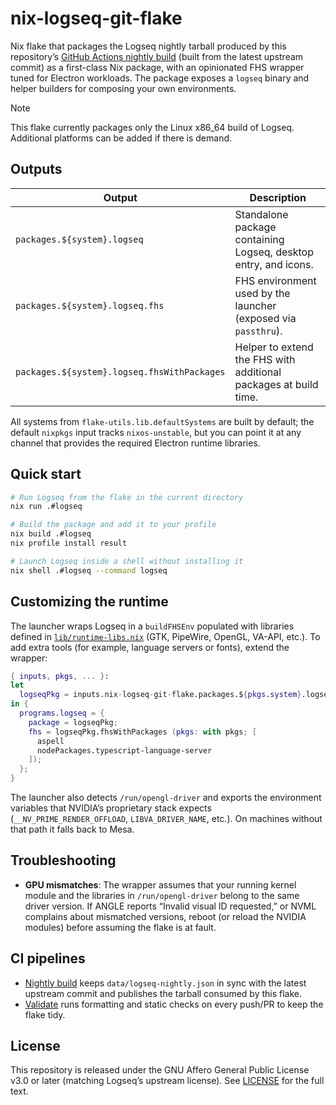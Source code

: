 # nix-logseq-git-flake

Nix flake that packages the Logseq nightly tarball produced by this repository’s
[GitHub Actions nightly build](.github/workflows/nightly.yml) (built from the latest upstream commit) as a first-class Nix
package, with an opinionated FHS wrapper tuned for Electron workloads. The
package exposes a `logseq` binary and helper builders for composing your own environments.

> [!NOTE]
> This flake currently packages only the Linux x86_64 build of Logseq. Additional platforms can be added if there is demand.


## Outputs

| Output                                   | Description                                                       |
| ---------------------------------------- | ----------------------------------------------------------------- |
| `packages.${system}.logseq`              | Standalone package containing Logseq, desktop entry, and icons.   |
| `packages.${system}.logseq.fhs`          | FHS environment used by the launcher (exposed via `passthru`).    |
| `packages.${system}.logseq.fhsWithPackages` | Helper to extend the FHS with additional packages at build time. |

All systems from `flake-utils.lib.defaultSystems` are built by default; the
default `nixpkgs` input tracks `nixos-unstable`, but you can point it at any
channel that provides the required Electron runtime libraries.


## Quick start

```bash
# Run Logseq from the flake in the current directory
nix run .#logseq

# Build the package and add it to your profile
nix build .#logseq
nix profile install result

# Launch Logseq inside a shell without installing it
nix shell .#logseq --command logseq
```

## Customizing the runtime

The launcher wraps Logseq in a `buildFHSEnv` populated with libraries defined in
[`lib/runtime-libs.nix`](lib/runtime-libs.nix) (GTK, PipeWire, OpenGL, VA-API, etc.).
To add extra tools (for example, language servers or fonts), extend the wrapper:

```nix
{ inputs, pkgs, ... }:
let
  logseqPkg = inputs.nix-logseq-git-flake.packages.${pkgs.system}.logseq;
in {
  programs.logseq = {
    package = logseqPkg;
    fhs = logseqPkg.fhsWithPackages (pkgs: with pkgs; [
      aspell
      nodePackages.typescript-language-server
    ]);
  };
}
```

The launcher also detects `/run/opengl-driver` and exports the environment
variables that NVIDIA’s proprietary stack expects (`__NV_PRIME_RENDER_OFFLOAD`,
`LIBVA_DRIVER_NAME`, etc.). On machines without that path it falls back to Mesa.

## Troubleshooting

- **GPU mismatches**: The wrapper assumes that your running kernel module and the
  libraries in `/run/opengl-driver` belong to the same driver version. If ANGLE
  reports “Invalid visual ID requested,” or NVML complains about mismatched
  versions, reboot (or reload the NVIDIA modules) before assuming the flake is
  at fault.

## CI pipelines

- [Nightly build](.github/workflows/nightly.yml) keeps `data/logseq-nightly.json` in sync with the latest upstream commit and publishes the tarball consumed by this flake.
- [Validate](.github/workflows/validate.yml) runs formatting and static checks on every push/PR to keep the flake tidy.

## License

This repository is released under the GNU Affero General Public License
v3.0 or later (matching Logseq’s upstream license). See [LICENSE](LICENSE) for
the full text.
